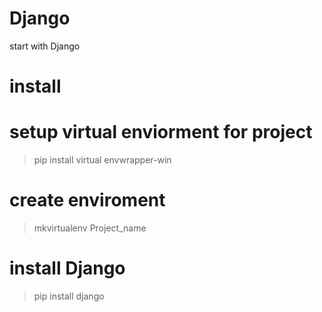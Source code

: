 # Django
start with Django 
# install 
# setup virtual enviorment for project
> pip install virtual envwrapper-win
# create enviroment
> mkvirtualenv Project_name
# install Django
> pip install django
